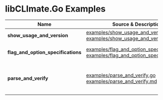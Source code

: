 # libCLImate.Go Examples

|Name|Source & Description|Summary|
|---|---|---|
|**show_usage_and_version**|[examples/show_usage_and_version.go](/examples/show_usage_and_version.go)<br/>[examples/show_usage_and_version.md](/examples/show_usage_and_version.md)|Simple example supporting ```--help``` and ```--version```|
|**flag_and_option_specifications**|[examples/flag_and_option_specifications.go](/examples/flag_and_option_specifications.go)<br/>[examples/flag_and_option_specifications.md](/examples/flag_and_option_specifications.md)|Example illustrating various kinds of *flag* and *option* specifications|
|**parse_and_verify**|[examples/parse_and_verify.go](/examples/parse_and_verify.go)<br/>[examples/parse_and_verify.md](/examples/parse_and_verify.md)|Example providing same functionality as the **flag_and_option_specifications** example but with ``ParseAndVerify()`` method|

